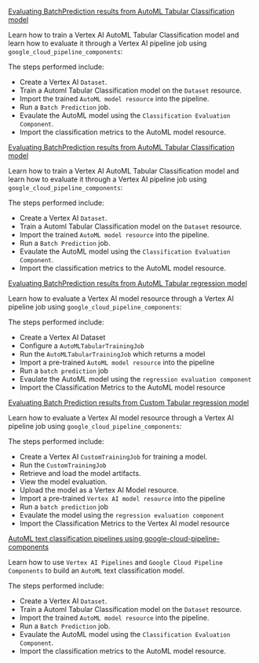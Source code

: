 
[Evaluating BatchPrediction results from AutoML Tabular Classification model](official/model_evaluation/automl_tabular_classification_model_evaluation.ipynb)

Learn how to train a Vertex AI AutoML Tabular Classification model and learn how to evaluate it through a Vertex AI pipeline job using `google_cloud_pipeline_components`:

The steps performed include:

- Create a Vertex AI `Dataset`.
- Train a Automl Tabular Classification model on the `Dataset` resource.
- Import the trained `AutoML model resource` into the pipeline.
- Run a `Batch Prediction` job.
- Evaulate the AutoML model using the `Classification Evaluation Component`.
- Import the classification metrics to the AutoML model resource.

[Evaluating BatchPrediction results from AutoML Tabular Classification model](official/model_evaluation/automl_video_classification_model_evaluation.ipynb)

Learn how to train a Vertex AI AutoML Tabular Classification model and learn how to evaluate it through a Vertex AI pipeline job using `google_cloud_pipeline_components`:

The steps performed include:

- Create a Vertex AI `Dataset`.
- Train a Automl Tabular Classification model on the `Dataset` resource.
- Import the trained `AutoML model resource` into the pipeline.
- Run a `Batch Prediction` job.
- Evaulate the AutoML model using the `Classification Evaluation Component`.
- Import the classification metrics to the AutoML model resource.

[Evaluating BatchPrediction results from AutoML Tabular regression model](official/model_evaluation/automl_tabular_regression_model_evaluation.ipynb)

Learn how to evaluate a Vertex AI model resource through a Vertex AI pipeline job using `google_cloud_pipeline_components`:

The steps performed include:

- Create a Vertex AI Dataset
- Configure a `AutoMLTabularTrainingJob`
- Run the `AutoMLTabularTrainingJob` which returns a model
- Import a pre-trained `AutoML model resource` into the pipeline
- Run a `batch prediction` job
- Evaulate the AutoML model using the `regression evaluation component`
- Import the Classification Metrics to the AutoML model resource

[Evaluating Batch Prediction results from Custom Tabular regression model](official/model_evaluation/custom_tabular_regression_model_evaluation.ipynb)

Learn how to evaluate a Vertex AI model resource through a Vertex AI pipeline job using `google_cloud_pipeline_components`:

The steps performed include:

- Create a Vertex AI `CustomTrainingJob` for training a model.
- Run the `CustomTrainingJob` 
- Retrieve and load the model artifacts.
- View the model evaluation.
- Upload the model as a Vertex AI Model resource.
- Import a pre-trained `Vertex AI model resource` into the pipeline
- Run a `batch prediction` job
- Evaulate the model using the `regression evaluation component`
- Import the Classification Metrics to the Vertex AI model resource

[AutoML text classification pipelines using google-cloud-pipeline-components](official/model_evaluation/automl_text_classification_model_evaluation.ipynb)

Learn how to use `Vertex AI Pipelines` and `Google Cloud Pipeline Components` to build an `AutoML` text classification model.

The steps performed include:

- Create a Vertex AI `Dataset`.
- Train a Automl Tabular Classification model on the `Dataset` resource.
- Import the trained `AutoML model resource` into the pipeline.
- Run a `Batch Prediction` job.
- Evaulate the AutoML model using the `Classification Evaluation Component`.
- Import the classification metrics to the AutoML model resource.



